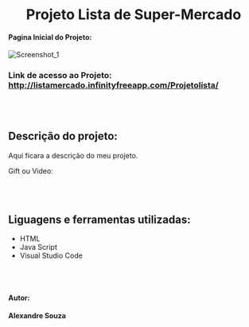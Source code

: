 <h1 align="center">Projeto Lista de Super-Mercado</h1>

#### Pagina Inicial do Projeto:
![Screenshot_1](https://github.com/alexandre-souza10/lista.github.io/assets/74196527/940905a6-5fac-4661-b03d-5539993d4daf)

### Link de acesso ao Projeto: http://listamercado.infinityfreeapp.com/Projetolista/

<br></br>
## Descrição do projeto:
Aqui ficara a descrição do meu projeto.

Gift ou Video:

<br></br>
## Liguagens e ferramentas utilizadas:
- HTML
- Java Script
- Visual Studio Code

<br></br>

#### Autor: 
**Alexandre Souza**

